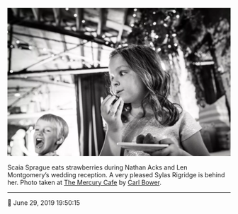 ![Scaia Sprague eats strawberries](assets/c3e4c2887114e07fb71024a8094d95bd.webp)

Scaia Sprague eats strawberries during Nathan Acks and Len Montgomery’s wedding reception. A very pleased Sylas Rigridge is behind her. Photo taken at [The Mercury Cafe](http://mercurycafe.com/) by [Carl Bower](http://carlbowerphotos.com/).

- - - -

📅 June 29, 2019 19:50:15
